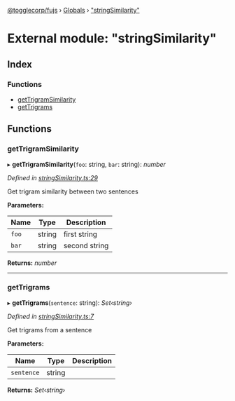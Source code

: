 [@togglecorp/fujs](../README.md) › [Globals](../globals.md) › ["stringSimilarity"](_stringsimilarity_.md)

# External module: "stringSimilarity"

## Index

### Functions

* [getTrigramSimilarity](_stringsimilarity_.md#gettrigramsimilarity)
* [getTrigrams](_stringsimilarity_.md#gettrigrams)

## Functions

###  getTrigramSimilarity

▸ **getTrigramSimilarity**(`foo`: string, `bar`: string): *number*

*Defined in [stringSimilarity.ts:29](https://github.com/toggle-corp/fujs/blob/e17c407/src/stringSimilarity.ts#L29)*

Get trigram similarity between two sentences

**Parameters:**

Name | Type | Description |
------ | ------ | ------ |
`foo` | string | first string |
`bar` | string | second string  |

**Returns:** *number*

___

###  getTrigrams

▸ **getTrigrams**(`sentence`: string): *Set‹string›*

*Defined in [stringSimilarity.ts:7](https://github.com/toggle-corp/fujs/blob/e17c407/src/stringSimilarity.ts#L7)*

Get trigrams from a sentence

**Parameters:**

Name | Type | Description |
------ | ------ | ------ |
`sentence` | string |   |

**Returns:** *Set‹string›*
